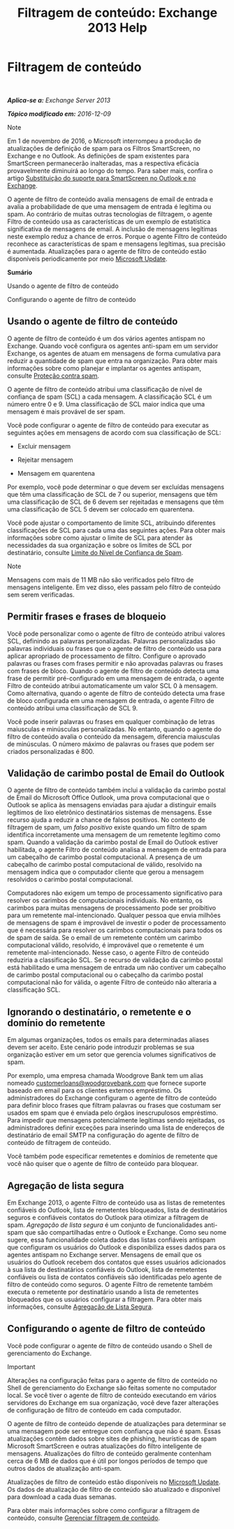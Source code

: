 ﻿---
title: 'Filtragem de conteúdo: Exchange 2013 Help'
TOCTitle: Filtragem de conteúdo
ms:assetid: d660ffbf-de05-46c2-940b-5200eca94e0a
ms:mtpsurl: https://technet.microsoft.com/pt-br/library/Bb124739(v=EXCHG.150)
ms:contentKeyID: 50486754
ms.date: 05/22/2018
mtps_version: v=EXCHG.150
ms.translationtype: MT
---

# Filtragem de conteúdo

 

_**Aplica-se a:** Exchange Server 2013_

_**Tópico modificado em:** 2016-12-09_


> [!NOTE]
> Em 1 de novembro de 2016, o Microsoft interrompeu a produção de atualizações de definição de spam para os Filtros SmartScreen, no Exchange e no Outlook. As definições de spam existentes para SmartScreen permanecerão inalteradas, mas a respectiva eficácia provavelmente diminuirá ao longo do tempo. Para saber mais, confira o artigo <A href="https://go.microsoft.com/fwlink/p/?linkid=835894">Substituição do suporte para SmartScreen no Outlook e no Exchange</A>.



O agente de filtro de conteúdo avalia mensagens de email de entrada e avalia a probabilidade de que uma mensagem de entrada é legítima ou spam. Ao contrário de muitas outras tecnologias de filtragem, o agente Filtro de conteúdo usa as características de um exemplo de estatística significativa de mensagens de email. A inclusão de mensagens legítimas neste exemplo reduz a chance de erros. Porque o agente Filtro de conteúdo reconhece as características de spam e mensagens legítimas, sua precisão é aumentada. Atualizações para o agente de filtro de conteúdo estão disponíveis periodicamente por meio [Microsoft Update](https://go.microsoft.com/fwlink/p/?linkid=54836).

**Sumário**

Usando o agente de filtro de conteúdo

Configurando o agente de filtro de conteúdo

## Usando o agente de filtro de conteúdo

O agente de filtro de conteúdo é um dos vários agentes antispam no Exchange. Quando você configura os agentes anti-spam em um servidor Exchange, os agentes de atuam em mensagens de forma cumulativa para reduzir a quantidade de spam que entra na organização. Para obter mais informações sobre como planejar e implantar os agentes antispam, consulte [Proteção contra spam](anti-spam-protection-exchange-2013-help.md).

O agente de filtro de conteúdo atribui uma classificação de nível de confiança de spam (SCL) a cada mensagem. A classificação SCL é um número entre 0 e 9. Uma classificação de SCL maior indica que uma mensagem é mais provável de ser spam.

Você pode configurar o agente de filtro de conteúdo para executar as seguintes ações em mensagens de acordo com sua classificação de SCL:

  - Excluir mensagem

  - Rejeitar mensagem

  - Mensagem em quarentena

Por exemplo, você pode determinar o que devem ser excluídas mensagens que têm uma classificação de SCL de 7 ou superior, mensagens que têm uma classificação de SCL de 6 devem ser rejeitadas e mensagens que têm uma classificação de SCL 5 devem ser colocado em quarentena.

Você pode ajustar o comportamento de limite SCL, atribuindo diferentes classificações de SCL para cada uma das seguintes ações. Para obter mais informações sobre como ajustar o limite de SCL para atender às necessidades da sua organização e sobre os limites de SCL por destinatário, consulte [Limite do Nível de Confiança de Spam](spam-confidence-level-threshold-exchange-2013-help.md).


> [!NOTE]
> Mensagens com mais de 11 MB não são verificados pelo filtro de mensagens inteligente. Em vez disso, eles passam pelo filtro de conteúdo sem serem verificadas.



## Permitir frases e frases de bloqueio

Você pode personalizar como o agente de filtro de conteúdo atribui valores SCL, definindo as palavras personalizadas. Palavras personalizadas são palavras individuais ou frases que o agente de filtro de conteúdo usa para aplicar apropriado de processamento de filtro. Configure o aprovado palavras ou frases com frases permitir e não aprovadas palavras ou frases com frases de bloco. Quando o agente de filtro de conteúdo detecta uma frase de permitir pré-configurado em uma mensagem de entrada, o agente Filtro de conteúdo atribui automaticamente um valor SCL 0 à mensagem. Como alternativa, quando o agente de filtro de conteúdo detecta uma frase de bloco configurada em uma mensagem de entrada, o agente Filtro de conteúdo atribui uma classificação de SCL 9.

Você pode inserir palavras ou frases em qualquer combinação de letras maiusculas e minúsculas personalizadas. No entanto, quando o agente do filtro de conteúdo avalia o conteúdo da mensagem, diferencia maiusculas de minúsculas. O número máximo de palavras ou frases que podem ser criados personalizadas é 800.

## Validação de carimbo postal de Email do Outlook

O agente de filtro de conteúdo também inclui a validação da carimbo postal de Email do Microsoft Office Outlook, uma prova computacional que o Outlook se aplica às mensagens enviadas para ajudar a distinguir emails legítimos de lixo eletrônico destinatários sistemas de mensagens. Esse recurso ajuda a reduzir a chance de falsos positivos. No contexto de filtragem de spam, um *falso positivo* existe quando um filtro de spam identifica incorretamente uma mensagem de um remetente legítimo como spam. Quando a validação da carimbo postal de Email do Outlook estiver habilitada, o agente Filtro de conteúdo analisa a mensagem de entrada para um cabeçalho de carimbo postal computacional. A presença de um cabeçalho de carimbo postal computacional de válido, resolvido na mensagem indica que o computador cliente que gerou a mensagem resolvidos o carimbo postal computacional.

Computadores não exigem um tempo de processamento significativo para resolver os carimbos de computacionais individuais. No entanto, os carimbos para muitas mensagens de processamento pode ser proibitivo para um remetente mal-intencionado. Qualquer pessoa que envia milhões de mensagens de spam é improvável de investir o poder de processamento que é necessária para resolver os carimbos computacionais para todos os de spam de saída. Se o email de um remetente contém um carimbo computacional válido, resolvido, é improvável que o remetente é um remetente mal-intencionado. Nesse caso, o agente Filtro de conteúdo reduziria a classificação SCL. Se o recurso de validação da carimbo postal está habilitado e uma mensagem de entrada um não contiver um cabeçalho de carimbo postal computacional ou o cabeçalho da carimbo postal computacional não for válida, o agente Filtro de conteúdo não alteraria a classificação SCL.

## Ignorando o destinatário, o remetente e o domínio do remetente

Em algumas organizações, todos os emails para determinadas aliases devem ser aceito. Este cenário pode introduzir problemas se sua organização estiver em um setor que gerencia volumes significativos de spam.

Por exemplo, uma empresa chamada Woodgrove Bank tem um alias nomeado customerloans@woodgrovebank.com que fornece suporte baseado em email para os clientes externos empréstimo. Os administradores do Exchange configuram o agente de filtro de conteúdo para definir bloco frases que filtram palavras ou frases que costumam ser usados em spam que é enviada pelo órgãos inescrupulosos empréstimo. Para impedir que mensagens potencialmente legítimas sendo rejeitadas, os administradores definir exceções para inserindo uma lista de endereços de destinatário de email SMTP na configuração do agente de filtro de conteúdo de filtragem de conteúdo.

Você também pode especificar remetentes e domínios de remetente que você não quiser que o agente de filtro de conteúdo para bloquear.

## Agregação de lista segura

Em Exchange 2013, o agente Filtro de conteúdo usa as listas de remetentes confiáveis do Outlook, lista de remetentes bloqueados, lista de destinatários seguros e confiáveis contatos do Outlook para otimizar a filtragem de spam. *Agregação de lista segura* é um conjunto de funcionalidades anti-spam que são compartilhadas entre o Outlook e Exchange. Como seu nome sugere, essa funcionalidade coleta dados das listas confiáveis antispam que configuram os usuários do Outlook e disponibiliza esses dados para os agentes antispam no Exchange server. Mensagens de email que os usuários do Outlook recebem dos contatos que esses usuários adicionados à sua lista de destinatários confiáveis do Outlook, lista de remetentes confiáveis ou lista de contatos confiáveis são identificadas pelo agente de filtro de conteúdo como seguros. O agente Filtro de remetente também executa o remetente por destinatário usando a lista de remetentes bloqueados que os usuários configurar a filtragem. Para obter mais informações, consulte [Agregação de Lista Segura](safelist-aggregation-exchange-2013-help.md).

## Configurando o agente de filtro de conteúdo

Você pode configurar o agente de filtro de conteúdo usando o Shell de gerenciamento do Exchange.


> [!IMPORTANT]
> Alterações na configuração feitas para o agente de filtro de conteúdo no Shell de gerenciamento do Exchange são feitas somente no computador local. Se você tiver o agente de filtro de conteúdo executando em vários servidores do Exchange em sua organização, você deve fazer alterações de configuração de filtro de conteúdo em cada computador.



O agente de filtro de conteúdo depende de atualizações para determinar se uma mensagem pode ser entregue com confiança que não é spam. Essas atualizações contêm dados sobre sites de phishing, heurísticas de spam Microsoft SmartScreen e outras atualizações do filtro inteligente de mensagens. Atualizações do filtro de conteúdo geralmente contenham cerca de 6 MB de dados que é útil por longos períodos de tempo que outros dados de atualização anti-spam.

Atualizações de filtro de conteúdo estão disponíveis no [Microsoft Update](https://go.microsoft.com/fwlink/p/?linkid=54836). Os dados de atualização de filtro de conteúdo são atualizado e disponível para download a cada duas semanas.

Para obter mais informações sobre como configurar a filtragem de conteúdo, consulte [Gerenciar filtragem de conteúdo](manage-content-filtering-exchange-2013-help.md).

